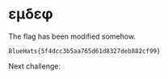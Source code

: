 # εμδεφ

The flag has been modified somehow.

`BlueHats{5f4dcc3b5aa765d61d8327deb882cf99}`

Next challenge:

